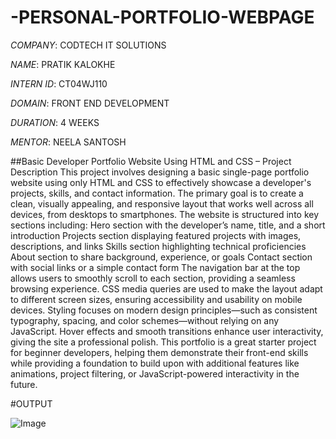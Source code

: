 # -PERSONAL-PORTFOLIO-WEBPAGE

*COMPANY*: CODTECH IT SOLUTIONS

*NAME*: PRATIK KALOKHE

*INTERN ID*: CT04WJ110

*DOMAIN*: FRONT END DEVELOPMENT

*DURATION*: 4 WEEKS

*MENTOR*: NEELA SANTOSH

##Basic Developer Portfolio Website Using HTML and CSS – Project Description
This project involves designing a basic single-page portfolio website using only HTML and CSS to effectively showcase a developer's projects, skills, and contact information. The primary goal is to create a clean, visually appealing, and responsive layout that works well across all devices, from desktops to smartphones.
The website is structured into key sections including:
Hero section with the developer’s name, title, and a short introduction
Projects section displaying featured projects with images, descriptions, and links
Skills section highlighting technical proficiencies
About section to share background, experience, or goals
Contact section with social links or a simple contact form
The navigation bar at the top allows users to smoothly scroll to each section, providing a seamless browsing experience. CSS media queries are used to make the layout adapt to different screen sizes, ensuring accessibility and usability on mobile devices.
Styling focuses on modern design principles—such as consistent typography, spacing, and color schemes—without relying on any JavaScript. Hover effects and smooth transitions enhance user interactivity, giving the site a professional polish.
This portfolio is a great starter project for beginner developers, helping them demonstrate their front-end skills while providing a foundation to build upon with additional features like animations, project filtering, or JavaScript-powered interactivity in the future.

#OUTPUT

![Image](https://github.com/user-attachments/assets/2dff2b51-044a-44c1-bb4e-77367e01041c)
